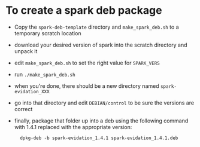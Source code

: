 To create a spark deb package
=============================

- Copy the `spark-deb-template` directory and `make_spark_deb.sh` to a temporary scratch
  location
- download your desired version of spark into the scratch directory and unpack it
- edit `make_spark_deb.sh` to set the right value for `SPARK_VERS`
- run `./make_spark_deb.sh`
- when you're done, there should be a new directory named `spark-evidation_XXX`
- go into that directory and edit `DEBIAN/control` to be sure the versions are
  correct
- finally, package that folder up into a deb using the following command with
  1.4.1 replaced with the appropriate version:

        dpkg-deb -b spark-evidation_1.4.1 spark-evidation_1.4.1.deb

